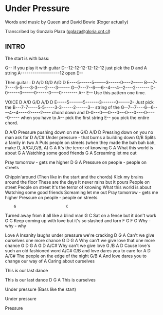 # Under Pressure

Words and music by Queen and David Bowie (Roger actually)

Transcribed by Gonzalo Plaza (gplaza@gloria.cnt.cl)

## INTRO

The start is with bass:

G--                          If you play it with guitar
D--12-12-12-12-12-12         just pick the D and A string
A--------------------12      open
E--

Then guitar :
  D      A/D    G/D    A/D      D
E----5------5------3------0----2-----
B---7-7----5-5----3-3----2----3------
G--7---7--6---6--4---4--2----2-------
D-0------0------0------0----0--------
A--
E--                            Use this pattern one time.

VOICE
    D     A/D       G/D    A/D      D
E-----5-------5-------3-------0------2- Just pick the
B---7-7-----5-5-----3-3------2------3-- string of the
G--7--7----6--6----4--4-----2-----2---- chord down and
D-0---0---0---0---0---0----0-----0----- when you have to
A--                                pick the first string
E--                            you pick the entire chord.

D                A/D
Pressure pushing down on me
         G/D                    A/D    D
Pressing down on you no man ask for
        D                       A/C#
Under pressure - that burns a building down
          G/B
Splits a family in two
      A
Puts people on streets (when they made the bah bah bah, make D, A/C#,G/B, A)
          G          A
It's the terror of knowing
            G        A
What this world is about
           G        A
Watching some good friends
     G             A
Screaming let me out

Pray tomorrow - gets me higher
            D                 G  A
Pressure on people - people on streets

Chippin'around    (Then like in the start and the chords)
Kick my brains around the floor
These are the days
It never rains but it pours
People on street
People on street
It's the terror of knowing
What this world is about
Watching some good friends
Screaming let me out
Pray tomorrow - gets me higher
Pressure on people - people on streets

        G                       C
Turned away from it all like a blind man
G                       C
Sat on a fence but it don't work
      G                               C
Keep coming up with love but it's so slashed and torn
F     G     F    G
Why - why - why

Love
A
Insanity laughs under pressure we're cracking
           D                      G          A
Can't we give ourselves one more chance
       G       D                      G       A
Why can't we give love that one more chance
      G       D            G    A    G   D   A/C#
Why can't we give love
       G /B            A                    D
Cause love's such an old fashioned word
          A/C#        G/B
and love dares you to care for
    A             D           A/C#
The people on the edge of the night
         G/B          A
And love dares you to change our way of
A
Caring about ourselves

This is our last dance

This is our last dance
D              G    A
This is ourselves

Under pressure  (Bass like the start)

Under pressure

Pressure